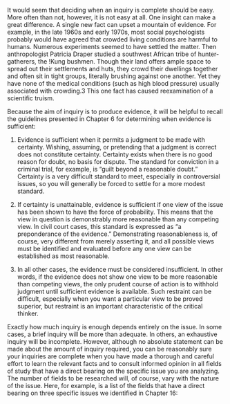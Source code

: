 It would seem that deciding when an inquiry is complete should be easy. More often than not, however, it is not easy at all.  One insight can make a great difference. A single new fact can upset a mountain of evidence. For example, in the late 1960s  and early 1970s, most social psychologists probably would have agreed that crowded living conditions are harmful to humans.  Numerous experiments seemed to have settled the matter. Then anthropologist Patricia Draper studied a southwest African  tribe of hunter-gatherers, the !Kung bushmen. Though their land offers ample space to spread out their settlements and huts,  they crowd their dwellings together and often sit in tight groups, literally brushing against one another. Yet they have none of  the medical conditions \(such as high blood pressure\) usually associated with crowding.3 This one fact has caused reexamination of a scientific truism.



Because the aim of inquiry is to produce evidence, it will be helpful to recall the guidelines presented in Chapter 6 for determining when evidence is sufficient:

1. Evidence is sufficient when it permits a judgment to be made with certainty. Wishing, assuming, or pretending that a judgment is correct does not constitute certainty. Certainty exists when there is no good reason for doubt, no basis for dispute. The standard for conviction in a criminal trial, for example, is “guilt beyond a reasonable doubt.” Certainty is a very difficult standard to meet, especially in controversial issues, so you will generally be forced to settle for a more modest standard.

2. If certainty is unattainable, evidence is sufficient if one view of the issue has been shown to have the force of probability.  This means that the view in question is demonstrably more reasonable than any competing view. In civil court cases, this  standard is expressed as “a preponderance of the evidence.” Demonstrating reasonableness is, of course, very different  from merely asserting it, and all possible views must be identified and evaluated before any one view can be established as most reasonable.

3. In all other cases, the evidence must be considered insufficient. In other words, if the evidence does not show one view to be more reasonable than competing views, the only prudent course of action is to withhold judgment until sufficient  evidence is available. Such restraint can be difficult, especially when you want a particular view to be proved superior, but  restraint is an important characteristic of the critical thinker.




Exactly how much inquiry is enough depends entirely on the issue. In some cases, a brief inquiry will be more than adequate.  In others, an exhaustive inquiry will be incomplete. However, although no absolute statement can be made about the amount  of inquiry required, you can be reasonably sure your inquiries are complete when you have made a thorough and careful effort  to learn the relevant facts and to consult informed opinion in all fields of study that have a direct bearing on the specific issue  you are analyzing. The number of fields to be researched will, of course, vary with the nature of the issue. Here, for example,  is a list of the fields that have a direct bearing on three specific issues we identified in Chapter 16:









